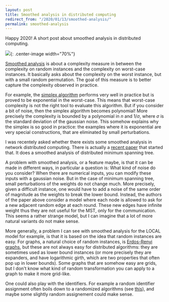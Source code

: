 ```yaml
---
layout: post
title: Smoothed analysis in distributed computing
redirect_from: "/2020/01/13/smoothed-analysis/"
permalink: smoothed-analysis
---
```


Happy 2020! A short post about smoothed analysis in distributed 
computing.


![](../assets/arbre-patagonie.jpg){: .center-image width="70%"}


[Smoothed analysis](https://en.wikipedia.org/wiki/Smoothed_analysis) is 
about a complexity measure in between the complexity on random instances 
and the complexity on worst-case instances. 
It basically asks about the complexity on the worst instance,
but with a small random permutation.
The goal of this measure is to better capture the complexity observed in
practice.

For example, the 
[simplex algorithm](https://en.wikipedia.org/wiki/Simplex_algorithm)
performs very well in practice
but is proved to be exponential in the worst-case. This means
that worst-case complexity is not the right tool to evaluate this algorithm.
But if you consider a bit of noise, then the simplex algorithm becomes 
polynomial! More precisely the complexity is bounded 
by a polynomial in $n$ and $1/\sigma$, where $\sigma$ is the standard 
deviation of the gaussian noise. This somehow explains why the simplex 
is so good in practice: the examples where it is exponential are very 
special constructions, that are eliminated by small perturbations.

I was recentely asked whether there exists some smoothed analysis 
in network distributed computing. There is actually a 
[recent paper](https://arxiv.org/pdf/1911.02628.pdf) that started that. 
It does a smoothed analysis of distributed minimum 
spanning tree. 

A problem with smoothed analysis, or a feature maybe, is that it can be 
made in different ways, in particular a question is: What kind of noise 
do you consider? When there are 
numerical inputs, you can modify these inputs with a gaussian noise. But 
in the case of minimum spanning tree, small perturbations of the weights
do not change much.
More precisely, given a difficult instance, one 
would have to add a noise of the same order of magnitude as the 
weights to break the lower bound. 
Instead, the authors of the paper above consider a model 
where each node is allowed to ask for a new adjacent random edge at 
each round. These new edges have infinite weight thus they are not 
useful for the MST, only for the communication. 
This seems a rather strange model, but I can imagine that a lot of more
natural variants do not make sense. 
 
More generally, a problem I can see with smoothed 
analysis for the LOCAL model for example, is that it is based on the 
idea that random instances are easy. 
For graphs, a natural choice of random instances, is 
[Erdos-Renyi graphs](https://en.wikipedia.org/wiki/Erd%C5%91s%E2%80%93R%C3%A9nyi_model),
but these are not always easy for distributed algorithms: they are 
sometimes used as lower bound instances (or more precisely they are 
expanders,  and have logarithmic girth, which are two properties that 
often pop up in lower bounds). 
Some graphs that are somehow easy are grids, but I don't know what kind of 
random transformation you can apply to a graph to make it more grid-like. 

One could also play with the identifiers. For example a random identifier 
assignment often boils down to a randomized algorithms
(see [this](https://arxiv.org/abs/1704.05739)), and maybe some slightly 
random assignement could make sense. 
